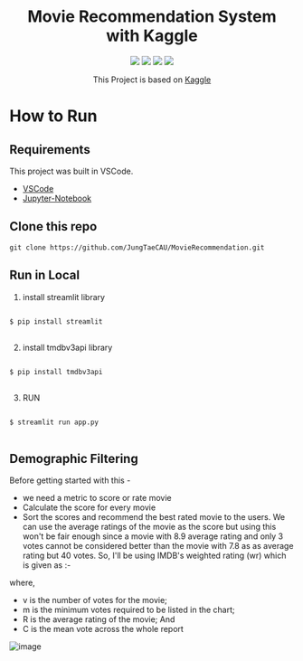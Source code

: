 <div align=center>

#  Movie Recommendation System with Kaggle 

<img src="https://img.shields.io/badge/JupyterNotebook-F37626?style=flat-square&logo=Jupyter&logoColor=white"/>
<img src="https://img.shields.io/badge/VSCODE-007ACC?style=flat-square&logo=VisualStudioCode&logoColor=white"/>
<img src="https://img.shields.io/badge/Kaggle-20BEFF?style=flat-square&logo=Kaggle&logoColor=white"/>
 <img src="https://img.shields.io/badge/Streamlit-FF4B4B?style=flat-square&logo=Streamlit&logoColor=white"/>



[link]: https://www.kaggle.com/code/ibtesama/getting-started-with-a-movie-recommendation-system/notebook

This Project is based on [Kaggle][link]


 </div>

How to Run
=============
Requirements
-------------
This project was built in VSCode.
* [VSCode](https://code.visualstudio.com/)
* [Jupyter-Notebook](https://jupyter.org/)

Clone this repo
-------------
    git clone https://github.com/JungTaeCAU/MovieRecommendation.git
Run in Local
-------------
1. install streamlit library
<pre>
<code>
$ pip install streamlit
</code>
</pre>
2. install tmdbv3api library
<pre>
<code>
$ pip install tmdbv3api
</code>
</pre>
3. RUN
<pre>
<code>
$ streamlit run app.py
</code>
</pre>

Demographic Filtering
-------------
Before getting started with this -

* we need a metric to score or rate movie
* Calculate the score for every movie
* Sort the scores and recommend the best rated movie to the users.
We can use the average ratings of the movie as the score but using this won't be fair enough since a movie with 8.9 average rating and only 3 votes cannot be considered better than the movie with 7.8 as as average rating but 40 votes. So, I'll be using IMDB's weighted rating (wr) which is given as :-

where,

* v is the number of votes for the movie;
* m is the minimum votes required to be listed in the chart;
* R is the average rating of the movie; And
* C is the mean vote across the whole report

![image](https://user-images.githubusercontent.com/37211139/186606700-216fd25c-f008-4369-9d27-f785ec49a515.png)

